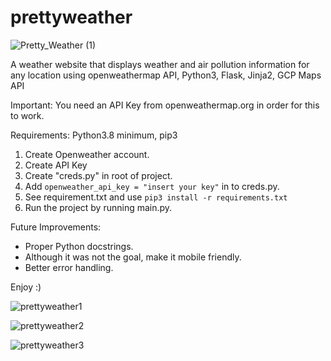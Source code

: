 # prettyweather

![Pretty_Weather (1)](https://user-images.githubusercontent.com/28866719/199481078-60e873c5-a89c-40a2-b476-a6cd6207d7ee.png)


A weather website that displays weather and air pollution information for any location using openweathermap API, Python3, Flask, Jinja2, GCP Maps API

Important:
You need an API Key from openweathermap.org in order for this to work.

Requirements: Python3.8 minimum, pip3

1. Create Openweather account.
2. Create API Key
3. Create "creds.py" in root of project.
4. Add ` openweather_api_key = "insert your key" ` in to creds.py.
5. See requirement.txt and use ` pip3 install -r requirements.txt `
6. Run the project by running main.py.

Future Improvements:

- Proper Python docstrings.
- Although it was not the goal, make it mobile friendly.
- Better error handling.

Enjoy :)

![prettyweather1](https://user-images.githubusercontent.com/28866719/199482300-b571948e-29ce-4fda-bd1b-305ee6703617.PNG)

![prettyweather2](https://user-images.githubusercontent.com/28866719/199482326-8e684cc7-43a0-41ea-bd13-6dfb63c307fd.PNG)

![prettyweather3](https://user-images.githubusercontent.com/28866719/199482361-f72df8c7-3ff3-4836-8672-416b119f7f7a.PNG)
